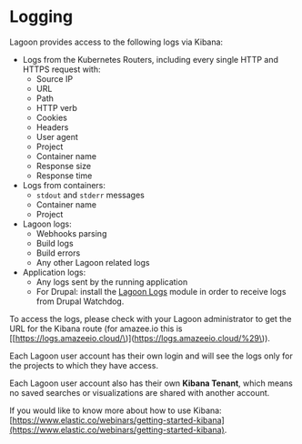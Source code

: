 # Logging

Lagoon provides access to the following logs via Kibana:

* Logs from the Kubernetes Routers, including every single HTTP and HTTPS request with:
  * Source IP
  * URL
  * Path
  * HTTP verb
  * Cookies
  * Headers
  * User agent
  * Project
  * Container name
  * Response size
  * Response time
* Logs from containers:
  * `stdout` and `stderr` messages
  * Container name
  * Project
* Lagoon logs:
  * Webhooks parsing
  * Build logs
  * Build errors
  * Any other Lagoon related logs
* Application logs:
  * Any logs sent by the running application
  * For Drupal: install the [Lagoon Logs](https://www.drupal.org/project/lagoon_logs) module in order to receive logs from Drupal Watchdog.

To access the logs, please check with your Lagoon administrator to get the URL for the Kibana route \(for amazee.io this is \[[https://logs.amazeeio.cloud/\)\](https://logs.amazeeio.cloud/%29\)\).

Each Lagoon user account has their own login and will see the logs only for the projects to which they have access.

Each Lagoon user account also has their own **Kibana Tenant**, which means no saved searches or visualizations are shared with another account.

If you would like to know more about how to use Kibana: [https://www.elastic.co/webinars/getting-started-kibana](https://www.elastic.co/webinars/getting-started-kibana).

